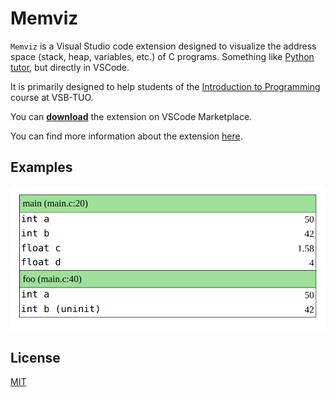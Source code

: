 # Memviz
`Memviz` is a Visual Studio code extension designed to visualize the address space (stack, heap, variables, etc.)
of C programs. Something like [Python tutor](https://pythontutor.com/), but directly in VSCode.

It is primarily designed to help students of the [Introduction to Programming](https://github.com/geordi/upr-course) course at VSB-TUO.

You can [**download**](https://marketplace.visualstudio.com/items?itemName=jakub-beranek.memviz) the extension on VSCode Marketplace.

You can find more information about the extension [here](./extension).

## Examples
![](extension/img/screen-1.png)

## License
[MIT](LICENSE.md)
